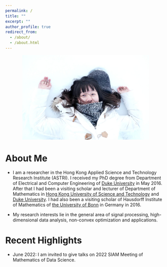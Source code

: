 ```yaml
---
permalink: /
title: ""
excerpt: ""
author_profile: true
redirect_from: 
  - /about/
  - /about.html
---
```


<p align="center">
  <img src="https://github.com/poline3939/poline3939.github.io/blob/master/images/myphoto.jpg?raw=true" alt="Photo" style="width: 400px;"/> 
</p>

# About Me
* I am a researcher in the Hong Kong Applied Science and Technology Research Institute (ASTRI). I received my PhD degree from Department of Electrical and Computer Engineering of [Duke University](https://duke.edu/) in May 2016. After that I had been a visiting scholar and lecturer of Department of Mathematics in [Hong Kong University of Science and Technology](https://hkust.edu.hk/home) and [Duke University](https://duke.edu/). I had also been a visiting scholar of Hausdorff Institute of Mathematics of [the University of Bonn](https://www.him.uni-bonn.de/) in Germany in 2016. 

* My research interests lie in the general area of signal processing, high-dimensional data analysis, non-convex optimization and applications. 


# Recent Highlights
* June 2022: I am invited to give talks on 2022 SIAM Meeting of Mathematics of Data Science.  




